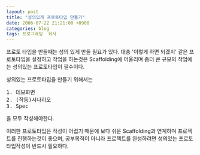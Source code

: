 ```yaml
---
layout: post
title: "성의있게 프로토타입 만들기"
date: 2006-07-22 21:21:00 +0900
categories: blog
tags: 프로그래밍  회사
---
```


프로토 타입을 만들때는 성의 있게 만들 필요가 있다.
대충 '이렇게 하면 되겠지' 같은 프로토타입을 설정하고 작업을 하는것은 Scaffolding에 어울리며 좀더 큰 규모의 작업에는 성의있는 프로토타입이 필수이다.

성의있는 프로토타입을 만들기 위해서는

<div class="panel">
<pre>
1. 데모화면
2. (작동)시나리오
3. Spec
</pre>
</div>
을 모두 작성해야한다.

이러한 프로토타입은 작성이 어렵기 때문에 보다 쉬운 Scaffolding과 연계하며 프로젝트를 진행하는것이 좋으며, 공부목적이 아니라 프로젝트를 완성하려면 성의있는 프로토타입작성이 반드시 필요하다.

